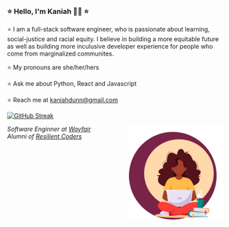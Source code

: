### ⭐️ Hello, I'm Kaniah 👋🏾 ⭐️  


⭐️  I am a full-stack software engineer, who is passionate about learning, social-justice and racial equity. I believe in building a more equitable future as well as building more inculusive developer experience for people who come from marginalized communites.   

⭐️  My pronouns are she/her/hers  

⭐️  Ask me about Python, React and Javascript  

⭐️  Reach me at kaniahdunn@gmail.com


[![GitHub Streak](https://streak-stats.demolab.com/?user=KaniahDunn)](https://git.io/streak-stats)

<img align='right' src="https://github.com/KaniahDunn/KaniahDunn/blob/main/github_readme.png" width="220">
<p><em>Software Enginner at <a href="">Wayfair</a></br>Alumni of <a href="http://www.resilientcoders.org/">Resilient Coders</a>
</em></p>
